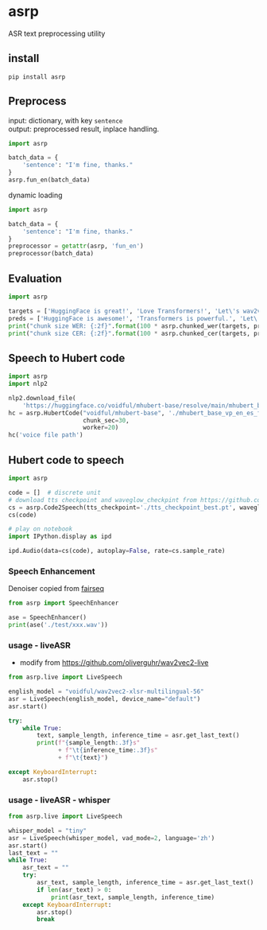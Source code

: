 # asrp

ASR text preprocessing utility

## install

`pip install asrp`

## Preprocess

input: dictionary, with key `sentence`    
output: preprocessed result, inplace handling.

```python
import asrp

batch_data = {
    'sentence': "I'm fine, thanks."
}
asrp.fun_en(batch_data)
```

dynamic loading

```python
import asrp

batch_data = {
    'sentence': "I'm fine, thanks."
}
preprocessor = getattr(asrp, 'fun_en')
preprocessor(batch_data)
```

## Evaluation

```python
import asrp

targets = ['HuggingFace is great!', 'Love Transformers!', 'Let\'s wav2vec!']
preds = ['HuggingFace is awesome!', 'Transformers is powerful.', 'Let\'s finetune wav2vec!']
print("chunk size WER: {:2f}".format(100 * asrp.chunked_wer(targets, preds, chunk_size=None)))
print("chunk size CER: {:2f}".format(100 * asrp.chunked_cer(targets, preds, chunk_size=None)))
```

## Speech to Hubert code

```python
import asrp
import nlp2

nlp2.download_file(
    'https://huggingface.co/voidful/mhubert-base/resolve/main/mhubert_base_vp_en_es_fr_it3_L11_km1000.bin', './')
hc = asrp.HubertCode("voidful/mhubert-base", './mhubert_base_vp_en_es_fr_it3_L11_km1000.bin', 11,
                     chunk_sec=30,
                     worker=20)
hc('voice file path')
```

## Hubert code to speech

```python
import asrp

code = []  # discrete unit
# download tts checkpoint and waveglow_checkpint from https://github.com/pytorch/fairseq/tree/main/examples/textless_nlp/gslm/unit2speech
cs = asrp.Code2Speech(tts_checkpoint='./tts_checkpoint_best.pt', waveglow_checkpint='waveglow_256channels_new.pt')
cs(code)

# play on notebook
import IPython.display as ipd

ipd.Audio(data=cs(code), autoplay=False, rate=cs.sample_rate)
```

### Speech Enhancement

Denoiser copied
from [fairseq](https://github.com/facebookresearch/fairseq/tree/main/examples/speech_synthesis/preprocessing/denoiser)

```python
from asrp import SpeechEnhancer

ase = SpeechEnhancer()
print(ase('./test/xxx.wav'))
```

### usage - liveASR

* modify from https://github.com/oliverguhr/wav2vec2-live

```python
from asrp.live import LiveSpeech

english_model = "voidful/wav2vec2-xlsr-multilingual-56"
asr = LiveSpeech(english_model, device_name="default")
asr.start()

try:
    while True:
        text, sample_length, inference_time = asr.get_last_text()
        print(f"{sample_length:.3f}s"
              + f"\t{inference_time:.3f}s"
              + f"\t{text}")

except KeyboardInterrupt:
    asr.stop()
```

### usage - liveASR - whisper

```python
from asrp.live import LiveSpeech

whisper_model = "tiny"
asr = LiveSpeech(whisper_model, vad_mode=2, language='zh')
asr.start()
last_text = ""
while True:
    asr_text = ""
    try:
        asr_text, sample_length, inference_time = asr.get_last_text()
        if len(asr_text) > 0:
            print(asr_text, sample_length, inference_time)
    except KeyboardInterrupt:
        asr.stop()
        break

```